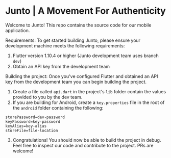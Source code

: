 # Junto | A Movement For Authenticity
Welcome to Junto! This repo contains the source code for our mobile application. 

Requirements: 
To get started building Junto, please ensure your development machine meets the following requirements:
1) Flutter version 1.10.4 or higher (Junto development team uses branch `dev`)
2) Obtain an API key from the development team

Building the project:
Once you've configured Flutter and obtained an API key from the development team you can begin building the project. 

1) Create a file called `api.dart` in the project's `lib` folder contain the values provided to you by the dev team. 
2) If you are building for Android, create a `key.properties` file in the root of the `android` folder  containing the following:
```
storePassword=dev-password
keyPassword=key-password
keyAlias=key-alias
storeFile=file-location
```
3) Congratulations! You should now be able to build the project in debug. Feel free to inspect our code and contribute to the project. PRs are welcome!
